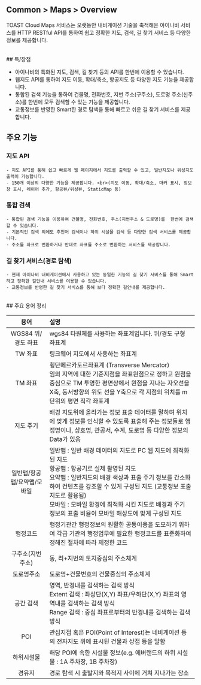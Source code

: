 ## Common > Maps > Overview

TOAST Cloud Maps 서비스는 오랫동안 내비게이션 기술을 축적해온 아이나비 서비스를 HTTP RESTful API를 통하여 쉽고 정확한 지도, 검색, 길 찾기 서비스 등 다양한 정보를 제공합니다.

<br>
## 특/장점

- 아이나비의 특화된 지도, 검색, 길 찾기 등의 API를 한번에 이용할 수 있습니다.
- 웹지도 API를 통하여 지도 이동, 확대/축소, 항공지도 등 다양한 지도 기능을 제공합니다.
- 통합된 검색 기능을 통하여 건물명, 전화번호, 지번 주소(구주소), 도로명 주소(신주소)를 한번에 모두 검색할 수 있는 기능을 제공합니다.
- 교통정보를 반영한 Smart한 경로 탐색을 통해 빠르고 쉬운 길 찾기 서비스를 제공합니다.

## 주요 기능

### 지도  API

	- 지도 API를 통해 쉽고 빠르게 웹 페이지에서 지도를 출력할 수 있고, 일반지도나 위성지도 출력이 가능합니다.
	- 150개 이상의 다양한 기능을 제공합니다. <br>(지도 이동, 확대/축소, 마커 표시, 정보 창 표시, 레이어 추가, 항공뷰/위성뷰, StaticMap 등)



### 통합 검색

	- 통합된 검색 기능을 이용하여 건물명, 전화번호, 주소(지번주소 & 도로명)를  한번에 검색할 수 있습니다.
	- 기본적인 검색 외에도 추천어 검색이나 하위 시설물 검색 등 다양한 검색 서비스를 제공합니다.
	- 주소를 좌표로 변환하거나 반대로 좌표를 주소로 변환하는 서비스를 제공합니다.


### 길 찾기 서비스(경로 탐색)

	- 현재 아이나비 내비게이션에서 사용하고 있는 동일한 기능의 길 찾기 서비스를 통해 Smart하고 정확한 길안내 서비스를 이용할 수 있습니다.
	- 교통정보를 반영한 길 찾기 서비스를 통해 보다 정확한 길안내를 제공합니다.

<br>
## 주요 용어 정리


|용어|	설명|
|:---:|:---|
|WGS84 위/경도 좌표|wgs84 타원체를 사용하는 좌표계입니다. 위/경도 구형 좌표계|
|TW 좌표|팅크웨어 지도에서 사용하는 좌표계|
|TM 좌표|횡단메르카토르좌표계 (Transverse Mercator) <br>임의 지역에 대한 기준지점을 좌표원점으로 정하고 원점을 중심으로 TM 투영한 평면상에서 원점을 지나는 자오선을 X축, 동서방향의 위도 선을 Y축으로 각 지점의 위치를 m단위의 평면 직각 좌표계|
|지도 주기|배경 지도위에 올라가는 정보 표출 데이터를 말하며 위치에 맞게 정보를 인식할 수 있도록 표출해 주는 정보들로 행정명이나, 상호명, 관공서, 수계, 도로명 등 다양한 정보의 Data가 있음|
|일반맵/항공맵/요약맵/모바일|일반맵 : 일반 배경 데이터의 지도로 PC 웹 지도에 최적화 된 지도  <br>항공맵 : 항공기로 실제 촬영된 지도<br>요약맵 : 일반지도의 배경 색상과 표출 주기 정보를 간소화 하여 컨텐츠를 강조할 수 있게 구성된 지도 (교통정보 표출 지도로 활용됨) <br>모바일 : 모바일 환경에 최적화 시킨 지도로 배경과 주기 정보의 표출 비율이 모바일 해상도에 맞게 구성된 지도 |
|행정코드|행정기관간 행정정보의 원활한 공동이용을 도모하기 위하여 각급 기관의 행정업무에 필요한 행정코드를 표준화하여 정해진 절차에 따라 제정한 코드|
|구주소(지번주소)|동, 리+지번의 토지중심의 주소체계|
|도로명주소|도로명+건물번호의 건물중심의 주소체계|
|공간 검색|영역, 반경내를 검색하는 검색 방식<br>Extent 검색 : 좌상단(X,Y) 좌표/우하단(X,Y) 좌표의 영역내를 검색하는 검색 방식 <br> Range 검색 : 중심 좌표로부터의 반경내를 검색하는 검색 방식 |
|POI|관심지점 혹은 POI(Point of Interest)는 네비게이션 등의 전자지도 위에 표시된 건물과 상점 등을 말함|
|하위시설물|해당 POI에 속한 시설물 정보(e.g. 에버랜드의 하위 시설물 : 1A 주차장, 1B 주차장) |
|경유지|경로 탐색 시 출발지와 목적지 사이에 거쳐 지나가는 장소|
